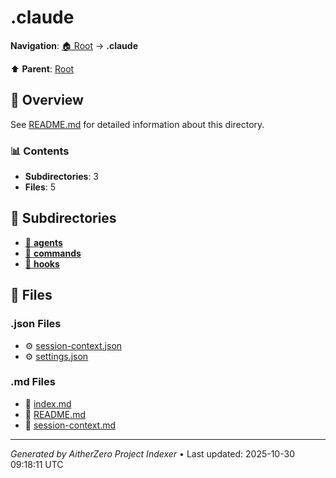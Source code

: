 # .claude

**Navigation**: [🏠 Root](../index.md) → **.claude**

⬆️ **Parent**: [Root](../index.md)

## 📖 Overview

See [README.md](./README.md) for detailed information about this directory.

### 📊 Contents

- **Subdirectories**: 3
- **Files**: 5

## 📁 Subdirectories

- [📂 **agents**](./agents/index.md)
- [📂 **commands**](./commands/index.md)
- [📂 **hooks**](./hooks/index.md)

## 📄 Files

### .json Files

- ⚙️ [session-context.json](./session-context.json)
- ⚙️ [settings.json](./settings.json)

### .md Files

- 📝 [index.md](./index.md)
- 📝 [README.md](./README.md)
- 📝 [session-context.md](./session-context.md)

---

*Generated by AitherZero Project Indexer* • Last updated: 2025-10-30 09:18:11 UTC

